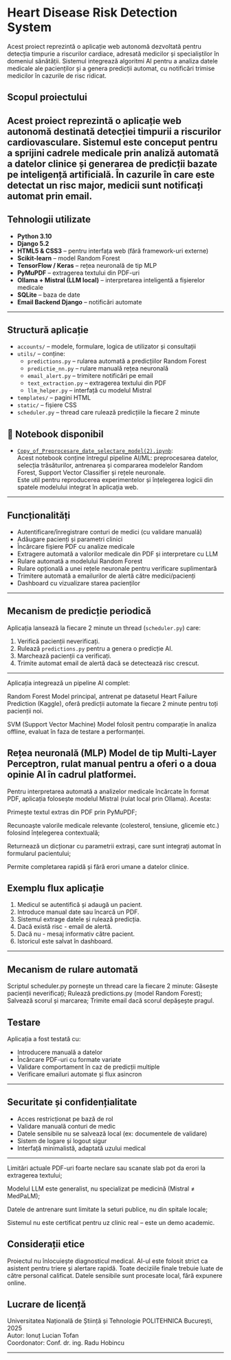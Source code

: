 # Heart Disease Risk Detection System

Acest proiect reprezintă o aplicație web autonomă dezvoltată pentru detecția timpurie a riscurilor cardiace, adresată medicilor și specialiștilor în domeniul sănătății. Sistemul integrează algoritmi AI pentru a analiza datele medicale ale pacienților și a genera predicții automat, cu notificări trimise medicilor în cazurile de risc ridicat.

## Scopul proiectului

Acest proiect reprezintă o aplicație web autonomă destinată detecției timpurii a riscurilor cardiovasculare. Sistemul este conceput pentru a sprijini cadrele medicale prin analiză automată a datelor clinice și generarea de predicții bazate pe inteligență artificială. În cazurile în care este detectat un risc major, medicii sunt notificați automat prin email.
---

##  Tehnologii utilizate

- **Python 3.10**
- **Django 5.2**
- **HTML5 & CSS3** – pentru interfața web (fără framework-uri externe)
- **Scikit-learn** – model Random Forest
- **TensorFlow / Keras** – rețea neuronală de tip MLP
- **PyMuPDF** – extragerea textului din PDF-uri
- **Ollama + Mistral (LLM local)** – interpretarea inteligentă a fișierelor medicale
- **SQLite** – baza de date
- **Email Backend Django** – notificări automate

---

## Structură aplicație

- `accounts/` – modele, formulare, logica de utilizator și consultații
- `utils/` – conține:
  - `predictions.py` – rularea automată a predicțiilor Random Forest
  - `predictie_nn.py` – rulare manuală rețea neuronală
  - `email_alert.py` – trimitere notificări pe email
  - `text_extraction.py` – extragerea textului din PDF
  - `llm_helper.py` – interfață cu modelul Mistral
- `templates/` – pagini HTML
- `static/` – fișiere CSS
- `scheduler.py` – thread care rulează predicțiile la fiecare 2 minute
## 📓 Notebook disponibil

- [`Copy_of_Preprocesare_date_selectare_model(2).ipynb`](notebook/Copy_of_Preprocesare_date_selectare_model(2).ipynb):  
  Acest notebook conține întregul pipeline AI/ML: preprocesarea datelor, selecția trăsăturilor, antrenarea și compararea modelelor Random Forest, Support Vector Classifier și rețele neuronale.  
  Este util pentru reproducerea experimentelor și înțelegerea logicii din spatele modelului integrat în aplicația web.

---

##  Funcționalități

- Autentificare/înregistrare conturi de medici (cu validare manuală)
- Adăugare pacienți și parametri clinici
- Încărcare fișiere PDF cu analize medicale
- Extragere automată a valorilor medicale din PDF și interpretare cu LLM
- Rulare automată a modelului Random Forest
- Rulare opțională a unei rețele neuronale pentru verificare suplimentară
- Trimitere automată a emailurilor de alertă către medici/pacienți
- Dashboard cu vizualizare starea pacienților

---

## Mecanism de predicție periodică

Aplicația lansează la fiecare 2 minute un thread (`scheduler.py`) care:
1. Verifică pacienții neverificați.
2. Rulează `predictions.py` pentru a genera o predicție AI.
3. Marchează pacienții ca verificați.
4. Trimite automat email de alertă dacă se detectează risc crescut.

---

Aplicația integrează un pipeline AI complet:

Random Forest
Model principal, antrenat pe datasetul Heart Failure Prediction (Kaggle), oferă predicții automate la fiecare 2 minute pentru toți pacienții noi.

SVM (Support Vector Machine)
Model folosit pentru comparație în analiza offline, evaluat în faza de testare a performanței.

Rețea neuronală (MLP)
Model de tip Multi-Layer Perceptron, rulat manual pentru a oferi o a doua opinie AI în cadrul platformei.
---

Pentru interpretarea automată a analizelor medicale încărcate în format PDF, aplicația folosește modelul Mistral (rulat local prin Ollama). Acesta:

Primește textul extras din PDF prin PyMuPDF;

Recunoaște valorile medicale relevante (colesterol, tensiune, glicemie etc.) folosind înțelegerea contextuală;

Returnează un dicționar cu parametrii extrași, care sunt integrați automat în formularul pacientului;

Permite completarea rapidă și fără erori umane a datelor clinice.


## Exemplu flux aplicație

1. Medicul se autentifică și adaugă un pacient.
2. Introduce manual date sau încarcă un PDF.
3. Sistemul extrage datele și rulează predicția.
4. Dacă există risc - email de alertă.
5. Dacă nu - mesaj informativ către pacient.
6. Istoricul este salvat în dashboard.

---
## Mecanism de rulare automată
Scriptul scheduler.py pornește un thread care la fiecare 2 minute:
Găsește pacienții neverificați;
Rulează predictions.py (model Random Forest);
Salvează scorul și marcarea;
Trimite email dacă scorul depășește pragul.


## Testare

Aplicația a fost testată cu:
- Introducere manuală a datelor
- Încărcare PDF-uri cu formate variate
- Validare comportament în caz de predicții multiple
- Verificare emailuri automate și flux asincron

---

## Securitate și confidențialitate

- Acces restricționat pe bază de rol
- Validare manuală conturi de medic
- Datele sensibile nu se salvează local (ex: documentele de validare)
- Sistem de logare și logout sigur
- Interfață minimalistă, adaptată uzului medical

---
Limitări actuale
PDF-uri foarte neclare sau scanate slab pot da erori la extragerea textului;

Modelul LLM este generalist, nu specializat pe medicină (Mistral ≠ MedPaLM);

Datele de antrenare sunt limitate la seturi publice, nu din spitale locale;

Sistemul nu este certificat pentru uz clinic real – este un demo academic.
##
## Considerații etice
Proiectul nu înlocuiește diagnosticul medical. AI-ul este folosit strict ca asistent pentru triere și alertare rapidă. Toate deciziile finale trebuie luate de către personal calificat. Datele sensibile sunt procesate local, fără expunere online.


## Lucrare de licență 
Universitatea Națională de Știință și Tehnologie POLITEHNICA București, 2025  
Autor: Ionuț Lucian Tofan  
Coordonator: Conf. dr. ing. Radu Hobincu

---
